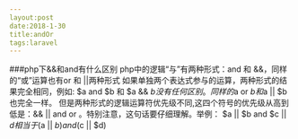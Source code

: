 ```yaml
---
layout:post
date:2018-1-30
title:andOr
tags:laravel
---
```

###php下&&和and有什么区别
		php中的逻辑“与”有两种形式：and 和 &&，同样的“或”运算也有or 和 ||两种形式
	如果单独两个表达式参与的运算，两种形式的结果完全相同，例如: $a and $b 和 $a && $b没有任何区别。同样的$a or $b 和$a || $b 也完全一样。
		但是两种形式的逻辑运算符优先级不同,这四个符号的优先级从高到低是：&& || and or 。特别注意，这句话要仔细理解。举例：
	$a || $b and $c || $d         相当于   ($a || $b) and ($c || $d)